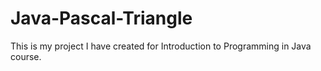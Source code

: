 # Java-Pascal-Triangle
This is my project I have created for Introduction to Programming in Java course. 
